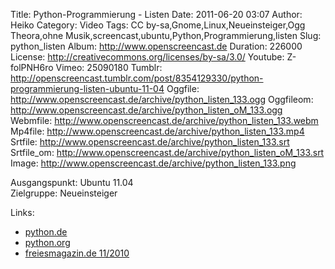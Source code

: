 Title: Python-Programmierung - Listen
Date: 2011-06-20 03:07
Author: Heiko
Category: Video
Tags: CC by-sa,Gnome,Linux,Neueinsteiger,Ogg Theora,ohne Musik,screencast,ubuntu,Python,Programmierung,listen
Slug: python_listen
Album: http://www.openscreencast.de
Duration: 226000
License: http://creativecommons.org/licenses/by-sa/3.0/
Youtube: Z-folPNH6ro
Vimeo: 25090180
Tumblr: http://openscreencast.tumblr.com/post/8354129330/python-programmierung-listen-ubuntu-11-04
Oggfile: http://www.openscreencast.de/archive/python_listen_133.ogg
Oggfileom: http://www.openscreencast.de/archive/python_listen_oM_133.ogg
Webmfile: http://www.openscreencast.de/archive/python_listen_133.webm
Mp4file: http://www.openscreencast.de/archive/python_listen_133.mp4
Srtfile: http://www.openscreencast.de/archive/python_listen_133.srt
Srtfile_om: http://www.openscreencast.de/archive/python_listen_oM_133.srt
Image: http://www.openscreencast.de/archive/python_listen_133.png

Ausgangspunkt: Ubuntu 11.04  
Zielgruppe: Neueinsteiger  

Links:

  * [python.de](http://www.python.de "Link zu Python.de" )
  * [python.org](http://www.python.org "Link zu Python.org" )
  * [freiesmagazin.de 11/2010](http://www.freiesmagazin.de/freiesMagazin-2010-11 "Link zu freiesmagazin.de" )

